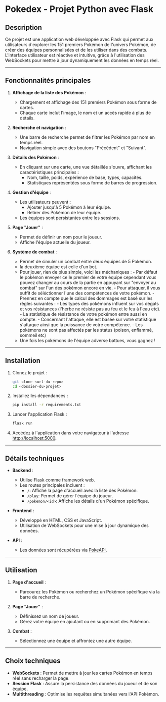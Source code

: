 # Pokedex - Projet Python avec Flask

## Description

Ce projet est une application web développée avec Flask qui permet aux utilisateurs d'explorer les 151 premiers Pokémon de l'univers Pokémon, de créer des équipes personnalisées et de les utiliser dans des combats. L'interface utilisateur est réactive et intuitive, grâce à l'utilisation des WebSockets pour mettre à jour dynamiquement les données en temps réel.

---

## Fonctionnalités principales

1. **Affichage de la liste des Pokémon** :
   - Chargement et affichage des 151 premiers Pokémon sous forme de cartes.
   - Chaque carte inclut l'image, le nom et un accès rapide à plus de détails.

2. **Recherche et navigation** :
   - Une barre de recherche permet de filtrer les Pokémon par nom en temps réel.
   - Navigation simple avec des boutons "Précédent" et "Suivant".

3. **Détails des Pokémon** :
   - En cliquant sur une carte, une vue détaillée s'ouvre, affichant les caractéristiques principales :
     - Nom, taille, poids, expérience de base, types, capacités.
     - Statistiques représentées sous forme de barres de progression.

4. **Gestion d'équipe** :
   - Les utilisateurs peuvent :
     - Ajouter jusqu'à 5 Pokémon à leur équipe.
     - Retirer des Pokémon de leur équipe.
   - Les équipes sont persistantes entre les sessions.

5. **Page "Jouer"** :
   - Permet de définir un nom pour le joueur.
   - Affiche l'équipe actuelle du joueur.

6. **Système de combat** :
   - Permet de simuler un combat entre deux équipes de 5 Pokémon.
   - la deuxième équipe est celle d'un bot.
   - Pour jouer, rien de plus simple, voici les méchaniques :
         - Par défaut le pokémon envoyer ce le premier de votre équipe cependant vous pouvez changer au cours de la partie en appuyant sur "envoyer au combat" sur l'un des pokémon encore en vie.
         - Pour attaquer, il vous suffit de séléctionner l'une des compétences de votre pokémon.
         - Prennez en compte que le calcul des dommages est basé sur les règles suivantes :
                - Les types des pokémons influent sur vos dégats et vos résistances (l'herbe ne résiste pas au feu et le feu à l'eau etc).
                - La statistique de résistance de votre pokémon entre aussi en compte.
                - Concernant l'attaque, elle est basée sur votre statistique s'attaque ainsi que la puissance de votre compétence.
                - Les pokémons ne sont pas affectés par les status (poison, enflammé, sommeil etc)
   - Une fois les pokémons de l'équipe adverse battues, vous gagnez !

---

## Installation

1. Clonez le projet :
   ```bash
   git clone <url-du-repo>
   cd <dossier-du-projet>
   ```

2. Installez les dépendances :
   ```bash
   pip install -r requirements.txt
   ```

3. Lancer l'application Flask :
   ```bash
   flask run
   ```

4. Accédez à l'application dans votre navigateur à l'adresse [http://localhost:5000](http://localhost:5000).

---

## Détails techniques

- **Backend** :
  - Utilise Flask comme framework web.
  - Les routes principales incluent :
    - `/`: Affiche la page d'accueil avec la liste des Pokémon.
    - `/play`: Permet de gérer l'équipe du joueur.
    - `/pokemon/<id>`: Affiche les détails d'un Pokémon spécifique.

- **Frontend** :
  - Développé en HTML, CSS et JavaScript.
  - Utilisation de WebSockets pour une mise à jour dynamique des données.

- **API** :
  - Les données sont récupérées via [PokeAPI](https://pokeapi.co/).

---

## Utilisation

1. **Page d'accueil** :
   - Parcourez les Pokémon ou recherchez un Pokémon spécifique via la barre de recherche.

2. **Page "Jouer"** :
   - Définissez un nom de joueur.
   - Gérez votre équipe en ajoutant ou en supprimant des Pokémon.

3. **Combat** :
   - Sélectionnez une équipe et affrontez une autre équipe.

---

## Choix techniques

- **WebSockets** : Permet de mettre à jour les cartes Pokémon en temps réel sans recharger la page.
- **Session Flask** : Assure la persistance des données du joueur et de son équipe.
- **Multithreading** : Optimise les requêtes simultanées vers l'API Pokémon.
